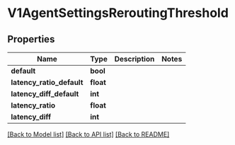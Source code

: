 # V1AgentSettingsReroutingThreshold

## Properties
Name | Type | Description | Notes
------------ | ------------- | ------------- | -------------
**default** | **bool** |  | 
**latency_ratio_default** | **float** |  | 
**latency_diff_default** | **int** |  | 
**latency_ratio** | **float** |  | 
**latency_diff** | **int** |  | 

[[Back to Model list]](../README.md#documentation-for-models) [[Back to API list]](../README.md#documentation-for-api-endpoints) [[Back to README]](../README.md)

